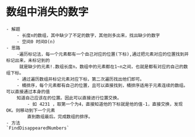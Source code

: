 # 数组中消失的数字
    - 解题
        - 长度n的数组，其中缺少了不定的数字，其他则多出来，找出缺少的数字
        - 空间0 时间O(n)
    - 思路
        -遍历标记法，每一个元素都有一个自己对应的位置(下标),通过把元素对应的位置找到并标记出来，未标记到的
         就是缺少的元素!.数组长度n，数组中的元素都在1~n之间，也就是都有对应的自己的数组下标。
        - 通过遍历数组并标记元素对应下标，第二次遍历找出他们即可。
        - 桶排序，每个元素都有自己的位置，且可以直接找到，桶排序适用于元素连续的数组。可以直接通过本身的值
        知道自己应该在的位置。因此可以直接进行位置交换。
            - 如 4231 ，取第一个为4，直接知道他的下标就是他的值-1，直接交换，发现OK。则移动到下一个元素
            直到数组最后。完成数组的排序。
    - 方法
    `FindDisappearedNumbers`